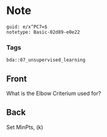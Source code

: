 # Note
```
guid: e/x^PC7=$
notetype: Basic-02d89-e0e22
```

### Tags
```
bda::07_unsupervised_learning
```

## Front
What is the Elbow Criterium used for?

## Back
Set MinPts, \(k\)
